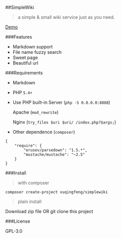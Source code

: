 ##SimpleWiki
>a simple & small wiki service just as you need.

[Demo](https://demo4simplewiki.herokuapp.com/)

###Features

- Markdown support
- File name fuzzy search
- Sweet page
- Beautiful url

###Requirements

- Markdown
- PHP `5.4+`
- Use PHP built-in Server (`php -S 0.0.0.0:8888`)

  Apache (`mod_rewrite`)

  Nginx (`try_files $uri $uri/ /index.php?$args;`)

- Other dependence (`composer`)

```
{
    "require": {
        "erusev/parsedown": "1.5.*",
        "mustache/mustache": "~2.5"
    }
}
```

###Install

>with composer

`composer create-project xuqingfeng/simplewiki`

>plain install

Download zip file OR git clone this project

###License

GPL-3.0
